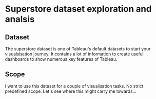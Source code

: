 # Superstore dataset exploration and analsis

## Dataset
The superstore dataset is one of Tableau's default datasets to start your visualsisation journey. It contains a lot of information to create useful dashboards to show numerous key features of Tableau.

## Scope
I want to use this dataset for a couple of visualisation tasks. No strict predefined scope. Let's see where this might carry me towards...
